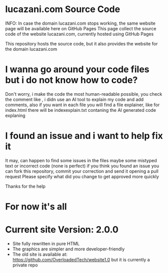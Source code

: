 # lucazani.com Source Code

INFO: In case the domain lucazani.com stops working, the same website page will be available here on GitHub Pages
This page collect the source code of the website lucazani.com, currently hosted using GitHub Pages

This repository hosts the source code, but it also provides the website for the domain lucazani.com

# I wanna go around your code files but i do not know how to code?

Don't worry, i make the code the most human-readable possible, you check the comment like <!-- Comment -->, i didn use an AI tool to explain my code and add comments, also if you want in each file you will find a file explainer, like for index.html there will be indexexplain.txt contaning the AI generated code explaning

# I found an issue and i want to help fix it

It may, can happen to find some issues in the files maybe some mistyped text or incorrect code (none is perfect) if you think you found an issue you can fork this repository, commit your correction and send it opening a pull request
Please specify what did you change to get approved more quickly

Thanks for the help

# For now it's all

# Current site Version: 2.0.0

- Site fully rewritten in pure HTML
- The graphics are simpler and more developer-friendly
- The old site is available at: https://github.com/OverloadedTech/website1.0 but it is currently a private repo